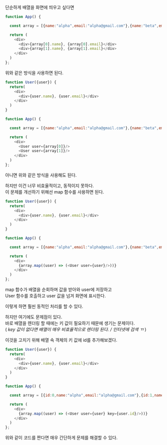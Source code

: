 단순하게 배열을 화면에 띄우고 싶다면

```js
function App() {

  const array = [{name:"alpha",email:"alpha@gmail.com"},{name:"beta",email:"beta@gmail.com"}];

  return (
    <div>
      <div>{array[0].name}, {array[0].email}</div>
      <div>{array[1].name}, {array[1].email}</div>
    </div>
  )
};
```
위와 같은 방식을 사용하면 된다.
```js
function User({user}) {
  return(
    <div>
      <div>{user.name}, {user.email}</div>
    </div>
  )
}

function App() {

  const array = [{name:"alpha",email:"alpha@gmail.com"},{name:"beta",email:"beta@gmail.com"}];

  return (
    <div>
      <User user={array[0]}/>
      <User user={array[1]}/>
    </div>
  )
};
```
아니면 위와 같은 방식을 사용해도 된다.

하지만 이건 너무 비효율적이고, 동적이지 못하다.   
이 문제를 개선하기 위해선 map 함수를 사용하면 된다.

```js
function User({user}) {
  return(
    <div>
      <div>{user.name}, {user.email}</div>
    </div>
  )
}

function App() {

  const array = [{name:"alpha",email:"alpha@gmail.com"},{name:"beta",email:"beta@gmail.com"}];

  return (
    <div>
      {array.map((user) => (<User user={user}/>))}
    </div>
  )
};
```
map 함수가 배열을 순회하며 값을 받아와 user에 저장하고    
User 함수를 호출하고 user 값을 넘겨 화면에 표시한다.

이렇게 하면 훨씬 동적인 처리를 할 수 있다.

하지만 여기에도 문제점이 있다.   
바로 배열을 렌더링 할 때에는 키 값이 필요하기 때문에 생기는 문제이다.    
( _key 값이 없다면 배열이 매우 비효율적으로 렌더링 된다. / 인터넷에 검색 ㄲ_ )

이것을 고치기 위해 배열 속 객체의 키 값에 id를 추가해보겠다.
```js
function User({user}) {
  return(
    <div>
      <div>{user.name}, {user.email}</div>
    </div>
  )
}

function App() {

  const array = [{id:0,name:"alpha",email:"alpha@gmail.com"},{id:1,name:"beta",email:"beta@gmail.com"}];

  return (
    <div>
      {array.map((user) => (<User user={user} key={user.id}/>))}
    </div>
  )
};
```
위와 같이 코드를 짠다면 매우 간단하게 문제를 해결할 수 있다.
